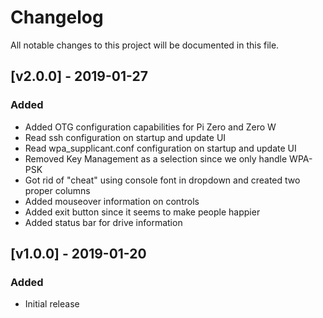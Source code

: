 # Changelog
All notable changes to this project will be documented in this file.

## [v2.0.0] - 2019-01-27
### Added
- Added OTG configuration capabilities for Pi Zero and Zero W
- Read ssh configuration on startup and update UI
- Read wpa_supplicant.conf configuration on startup and update UI
- Removed Key Management as a selection since we only handle WPA-PSK
- Got rid of "cheat" using console font in dropdown and created two proper columns
- Added mouseover information on controls
- Added exit button since it seems to make people happier
- Added status bar for drive information

## [v1.0.0] - 2019-01-20
### Added
- Initial release

